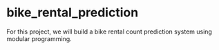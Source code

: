 # bike_rental_prediction
For this project, we will build a bike rental count prediction system using modular programming.
